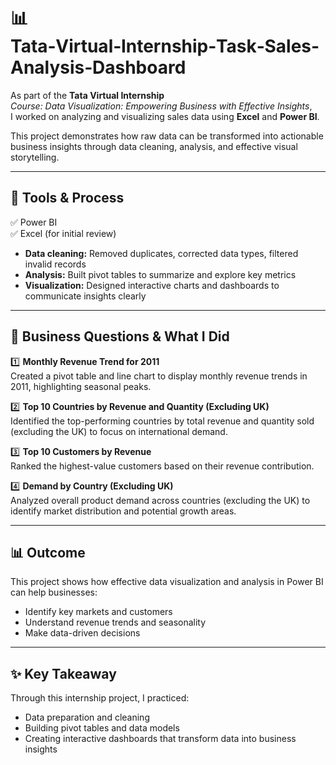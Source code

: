 # 📊 Tata‑Virtual‑Internship‑Task‑Sales‑Analysis‑Dashboard

As part of the **Tata Virtual Internship**  
_Course: Data Visualization: Empowering Business with Effective Insights_,  
I worked on analyzing and visualizing sales data using **Excel** and **Power BI**.

This project demonstrates how raw data can be transformed into actionable business insights through data cleaning, analysis, and effective visual storytelling.

---

## 🔧 Tools & Process
✅ Power BI  
✅ Excel (for initial review)

- **Data cleaning:** Removed duplicates, corrected data types, filtered invalid records  
- **Analysis:** Built pivot tables to summarize and explore key metrics  
- **Visualization:** Designed interactive charts and dashboards to communicate insights clearly

---

## 📌 Business Questions & What I Did

1️⃣ **Monthly Revenue Trend for 2011**  
Created a pivot table and line chart to display monthly revenue trends in 2011, highlighting seasonal peaks.

2️⃣ **Top 10 Countries by Revenue and Quantity (Excluding UK)**  
Identified the top-performing countries by total revenue and quantity sold (excluding the UK) to focus on international demand.

3️⃣ **Top 10 Customers by Revenue**  
Ranked the highest-value customers based on their revenue contribution.

4️⃣ **Demand by Country (Excluding UK)**  
Analyzed overall product demand across countries (excluding the UK) to identify market distribution and potential growth areas.

---

## 📊 Outcome
This project shows how effective data visualization and analysis in Power BI can help businesses:
- Identify key markets and customers
- Understand revenue trends and seasonality
- Make data-driven decisions

---

## ✨ Key Takeaway
Through this internship project, I practiced:
- Data preparation and cleaning
- Building pivot tables and data models
- Creating interactive dashboards that transform data into business insights

